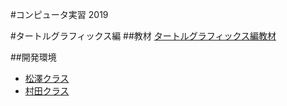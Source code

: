 #コンピュータ実習 2019

#タートルグラフィックス編
##教材
[タートルグラフィックス編教材](text/index.html)

##開発環境
- [松澤クラス](http://pp1.si.aoyama.ac.jp/)
- [村田クラス](text/index.html)
